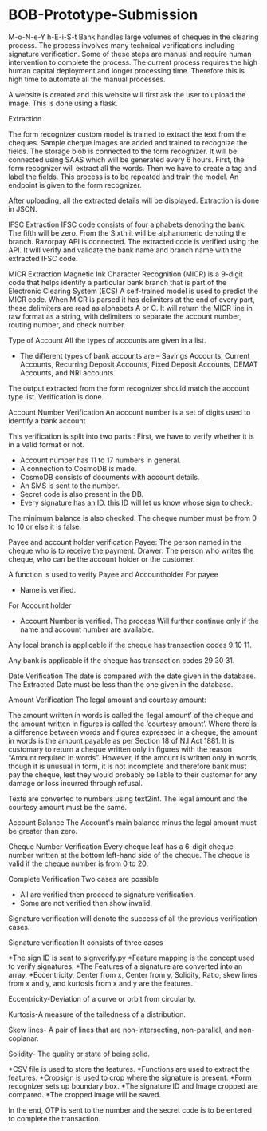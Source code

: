# BOB-Prototype-Submission
M-o-N-e-Y h-E-i-S-t
Bank handles large volumes of cheques in the clearing process. The process involves many technical verifications including signature verification. Some of these steps are manual and require human intervention to complete the process. The current process requires the high human capital deployment and longer processing time. Therefore this is high time to automate all the manual processes.


A website is created and this website will first ask the user to upload the image. This is done using a flask. 


Extraction

The form recognizer custom model is trained to extract the text from the cheques.
Sample cheque images are added and trained to recognize the fields.
The storage blob is connected to the form recognizer.
It will be connected using SAAS which will be generated every 6 hours. 
First, the form recognizer will extract all the words. Then we have to create a tag and label the fields. 
This process is to be repeated and train the model. An endpoint is given to the form recognizer.


After uploading, all the extracted details will be displayed.
Extraction is done in JSON.





IFSC Extraction
IFSC code consists of four alphabets denoting the bank.
The fifth will be zero.
From the Sixth it will be alphanumeric denoting the branch.
Razorpay API is connected. The extracted code is verified using the API.
It will verify and validate the bank name and branch name with the extracted IFSC code.




 MICR Extraction
Magnetic Ink Character Recognition (MICR) is a 9-digit code that helps identify a particular bank branch that is part of the Electronic Clearing System (ECS)
A self-trained model is used to predict the MICR code.
When MICR is parsed it has delimiters at the end of every part, these delimiters are read as alphabets A or C.
It will return the MICR line in raw format as a string, with delimiters to separate the account number, routing number, and check number.



 Type of Account
All the types of accounts are given in a list.

* The different types of bank accounts are – Savings Accounts, Current Accounts,     Recurring Deposit Accounts, Fixed Deposit Accounts, DEMAT Accounts, and NRI accounts.

The output extracted from the form recognizer should match the account type list. 
Verification is done.


 Account Number Verification
An account number is a set of digits used to identify a bank account

This verification is split into two parts :
First, we have to verify whether it is in a valid format or not.
 * Account number has 11 to 17 numbers in general.
 * A connection to CosmoDB is made.
 * CosmoDB consists of documents with account details.
 * An SMS is sent to the number.
 * Secret code is also present in the DB.
 * Every signature has an ID. this ID will let us know whose sign to check.
 
The minimum balance is also checked.
The cheque number must be from 0 to 10 or else it is false.




 Payee and account holder verification
Payee: The person named in the cheque who is to receive the payment. 
Drawer: The person who writes the cheque, who can be the account holder or the customer. 

A function is used to verify Payee and Accountholder
For payee
* Name is verified.

For Account holder
* Account Number is verified.
The process Will further continue only if the name and account number are available.

Any local branch is applicable if the cheque has transaction codes 9 10 11.

Any bank is applicable if the cheque has transaction codes 29 30 31.




Date Verification
The date is compared with the date given in the database.
The Extracted Date must be less than the one given in the database.




 Amount Verification
The legal amount and courtesy amount:

The amount written in words is called the ‘legal amount’ of the cheque and the amount written in figures is called the ‘courtesy amount’. Where there is a difference between words and figures expressed in a cheque, the amount in words is the amount payable as per Section 18 of N.I.Act 1881. It is customary to return a cheque written only in figures with the reason “Amount required in words”. However, if the amount is written only in words, though it is unusual in form, it is not incomplete and therefore bank must pay the cheque, lest they would probably be liable to their customer for any damage or loss incurred through refusal.


Texts are converted to numbers using text2int.
The legal amount and the courtesy amount must be the same.

 Account Balance
The Account's main balance minus the legal amount must be greater than zero. 


 Cheque Number Verification
Every cheque leaf has a 6-digit cheque number written at the bottom left-hand side of the cheque.
The cheque is valid if the cheque number is from 0 to 20.


Complete Verification
Two cases are possible 
 * All are verified then proceed to signature verification.
 * Some are not verified then show invalid.

Signature verification will denote the success of all the previous verification cases.



 Signature verification
It consists of three cases

*The sign ID is sent to signverify.py
*Feature mapping is the concept used to verify signatures.
*The Features of a signature are converted into an array.
*Eccentricity, Center from x, Center from y, Solidity, Ratio, skew lines from x and y, and kurtosis from x and y are the features.

Eccentricity-Deviation of a curve or orbit from circularity.

Kurtosis-A measure of the tailedness of a distribution.

Skew lines- A pair of lines that are non-intersecting, non-parallel, and non-coplanar.

Solidity- The quality or state of being solid.

*CSV file is used to store the features.
*Functions are used to extract the features.
*Cropsign is used to crop where the signature is present.
*Form recognizer sets up boundary box.
*The signature ID and Image cropped are compared.
*The cropped image will be saved.


In the end, OTP is sent to the number and the secret code is to be entered to complete the transaction.
